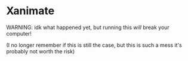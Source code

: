 # Xanimate
WARNING: idk what happened yet, but running this *will* break your computer!

(I no longer remember if this is still the case,
but this is such a mess it's probably not worth the risk)
